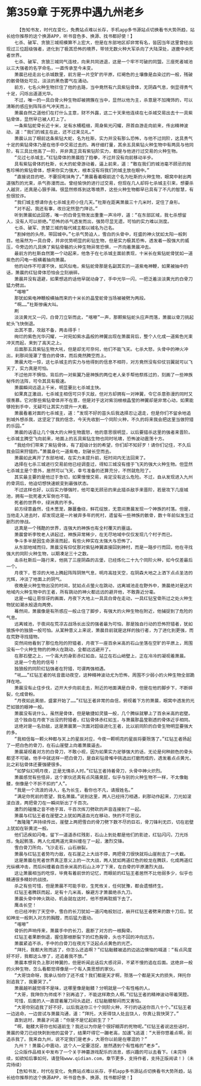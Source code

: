 # 第359章 于死界中遇九州老乡
        【告知书友，时代在变化，免费站点难以长存，手机app多书源站点切换看书大势所趋，站长给你推荐的这个换源APP，听书音色多、换源、找书都好使！】
       七杀、破军、贪狼三城规模算不上宏大，但是在东部地区却非常有名，皆因当年这里曾经出现过三位超级强者，进化到了极其恐怖的境界，带领无数火种大军杀向了大陆深处，逐鹿中央死者世界。
       七杀、破军、贪狼三城同气连枝，向来共同进退，这是一个牢不可破的同盟。三座死者城池以三大强者的名字命名，一直传承至今未变。
       萧晨已经走出七杀城数里，前方是一片空旷的平原，红褐色的土壤像是血染过的一般，残破的骸骨随处可见，淡淡的黑色雾气在涌动。
       前方，七名火种生物拦住了他的去路，当中竟然有六具紫钻骨体，无阴森气息，倒显得贵气十足，闪烁出道道光华。
       不过，唯一的一具白骨火种生物却被拥簇在当中，显然以他为主，杀意是不加掩饰的，可以清晰的感应到阵阵杀气冲天而上。
       萧晨自然之道他们在打什么主意，财不外露，这二十天来他连续在七杀城交易出去十一具紫钻骨体，显然早已被人盯上了。
       一条紫钻蛇骨长近十米，足有水桶粗细，周身紫光闪耀，昂首自游走向前来，传出精神波动，道：“我们的城主在此，还不过来见礼。”
       萧晨认出了眼前这条紫钻大蛇，名为杜斯，实力并没有那么恐怖，与他不过同阶，这具贵气十足的紫钻骨体乃是在他手中交易过去的。再仔细打量，其余五具紫钻火种生物中有两具与他同阶，有三具比他高了一阶，并非真正具有紫钻阶实力，都是与他进行过交易的火种生物。
       “见过七杀城主。”红钻骨体的萧晨抱了抱拳，不过并没有向前移动半步。
       具有紫钻骨体的杜斯，长大的蛇骨游动着，逼上前来，道：“敢在我们的城池毫不顾忌的抛售珍稀的紫钻骨体，想来你实力强大，根本没有将我们的城主放在眼中。”
       “直接说目的吧，不要拐弯抹角了。”萧晨看着眼前这个名为杜斯的火种生物，眼窝中射出两道强烈的光束，杀气弥漫而出。曾经愉快的进行过交易，但现在几人却将七杀城主引来，想要杀人越货，还真是心狠手辣。很显然修炼到这等境界，这些火种生物都早已具有了不凡的智慧，有些很狡诈。
       “我们城主想请你去七杀城主府小住几天。”杜斯在距离萧晨三十几米时，定住了身形。
       “对不起，我还有事，改日定然登门拜访。”
       听到萧晨如此回答，唯一的白骨生物发出重重一声冷哼，道：“在东部区域，我七杀想留人，没有人可以拒绝。”恐怖的杀气透发而出，强势尽显无遗，可怕的实力难以测度。
       七杀、破军、贪婪三城的每代城主都以城名为己名。
       “割掉他的头颅，带回城中。”七杀气势迫人，雪白的头骨中，旺盛的神火犹如太阳一般刺目。他虽然为一具白骨，并非优势明显的彩钻生物，但是实力极其恐怖，透发着一股强大的威压，令旁边的几具换了紫钻骨骼的火种生物异常恐惧，一齐向着萧晨冲去。
       最前方的杜斯自然第一个动起来，他急于在七杀城主面前表现，十米长在紫钻蛇骨犹如一道紫色的闪电一般横着抽向萧晨。
       他的动作不可谓不快，如风似电，紫钻蛇骨那是名副其实的一道紫电神鞭，如果被抽中的话，萧晨的红钻骨体恐怕会立刻崩碎。
       萧晨并没有退避，如果想逃的话他早就动身了，手中光华一闪，一把泛着淡淡黄光的白骨刀猛力劈出。
       “喀嚓”
       那犹如紫电神鞭般横抽而来的十米长的晶莹蛇骨当场被被劈为两段。
       “啊……”杜斯惨痛大叫。
       刷
       淡淡黄光又一闪，白骨刀立斩而此，“喀嚓”一声，那颗紫钻蛇头应声而落，萧晨以骨刀挑起蛇头飞快倒退。
       出其不意，攻敌不备，两击得手！
       绚烂的紫色光华闪耀，一对宛如紫水晶般的神翼出现在萧晨背后，整个人化成一道紫色光束冲天而起，来到了高天之上。
       后面那五具紫钻生物大吼，但是却无可奈何，他们不能飞天。七杀大怒，头骨中的神火冲出，刹那间笼罩了雪白的骨体，而后竟然腾空而上。
       萧晨大吃一惊，这七杀城主的实力与他得到的信息不相符，对方竟然没有仰仗羽翼就可以飞天了，实力真是可怕。
       不过他并不惧怕，背后的一对紫翼乃是神族的两位老人亲手帮他祭炼过的，刻画了一些神族秘传的法阵，可令其具有极速。
       萧晨瞬间远退上千米，明显要比七杀城主快。
       如果真正激战，七杀城主相信可只手灭敌，但对方却拥有一对神翼，令它杀意弥漫的同时又很羡慕。它对那些紫钻骨体并不在意，但是对于这对紫羽根根晶莹的神翼却是非常心动，如果能够抢到手中，无疑可让其实力提升一大截。
       萧晨看着对面的七杀城主，道：“发现不好的苗头后我选择忍让退走，但是你们不留余地追到城外想杀我，这坚定了我的信念，今天先收割一个同阶火种，不久的将来我会把这里当做狩猎的乐园。”
       萧晨的话语让几个强大的火种生物震怒，他的意思很明显，以后要猎杀这里的强者来晋阶。七杀城主腾空飞向前来，地面上的五具紫钻生物也同时吼啸，恐怖波动震荡十方。
       “我给你们带来了紫钻骨体，有了超级计划的希望，你们却不知好歹！请你们记住，不久后我会回来狩猎的。”萧晨身化一道紫电，划破长空而去。
       萧晨如此离开了东部地域，在实力未提升前，短时间内无法回来了。
       选择在七杀三城进行交易前他已经调查过，得知三城没有擅于飞天的强大火种生物。但显然七杀城主是个意外，居然可以飞天，幸亏准备的还算充分，不然就危险了。
       其实最主要的是他过于急切，如果慢慢交易，肯定没有这么危险。不过，自从发现进入九州的骨洞后，他迫切想快速蜕变到最强状态。
       不过这样也好，以后实力够强时，他可毫无顾忌的来此猎杀敌手来晋阶，若是攻下几座城池，拥有一批死者大军倒也不错。
       死者的世界中，绿洲真的不多。
       前方绿意盎然，佳木葱茏，藤蔓叠绕，鲜花绽放，无意间萧晨发现一个神族的村落。但是，当他走入进去时，却发现这是一片被弃多年的死村，遗留有一些神族的骸骨，数十年前似发生过剧烈的惨战。
       这真是一个残酷的世界，连强大的神族也有全村覆灭的噩运。
       萧晨曾听李牧老人讲起过，神族异常稀少，在无尽地域中仅仅发现几个村子而已。
       争斗多半是因生命源液而起，有些火种实在太强大与恐怖了。
       从东部地域而归，萧晨没有仰仗那对紫钻神翼直接回到神村，而是一路步行而回，他在寻找强大的同阶火种生物，以期凑足三十之数。
       击杀杜斯后一路行来，他挑了三座阴森的古堡，已经炼化二十九个同阶火种，如今仅差最后一个。
       月夜下，苍凉的大地上腾起阵阵阴煞气息，明月高挂天空，在阴森大地之上洒下点点圣洁的光辉，冲淡了地面上的阴气。
       夜晚是火种生物出没的时间，犹如点点萤火在跳动，远离城池走在野外中，萧晨绝对是这片地域内火种生物中的王者，所有跳动的神火都远远的避开他，不敢靠近分毫。
       这是一幅让恩惊讶的画面，月夜下大地上一具具白骨在走动，一具红钻宝骨所过之处火种生物犹如潮水般退向两旁。
       蓦然间，萧晨像是有所感应一般止住了脚步，有强大的火种生物在附近，他捕捉到了危险的气息。
       远离城池，于夜间在荒凉古战场长出没的强者最为可怕，那是独自行动的恐怖狩猎者，犹如狼族中的独狼一般可怕。从某种意义上来说，萧晨目前就是这样的独行者，为了进化到更强，而在荒野寻找猎物。
       突然间他看到了那位危险的狩猎者，月夜下一座百余米高的石山坐落在空旷的平原上，周围没有一个火种生物的的神火在跳动，全都远远避开了。
       在那石壁之上，一个高大的身影赤红如血，站立在石山峭壁上，正在冷冷的凝视着萧晨。
       这是一个危险的信号！
       独狼般的同阶红钻强者在狩猎，可谓两强相遇。
       “吼……”红钻王者的吼音震动夜空，这种精神波动尤为恐怖，周围不少弱小的火种生物全部跪拜在地。
       萧晨没有止住步伐，迈开大步向前走去，附近的地面满是白骨，但是在他的脚步下，不断碎裂，化成骨粉。
       “月夜如此美丽，盛宴开始了……”红钻王者非常的自信，俯视着下方的萧晨，眼窝中透发的光芒如狼的眼神一般。
       萧晨没有说什么，虽然是骨体，但是敏捷如灵猿一般，几个腾纵就攀上了百余米高的岩壁。
       这个独自在月夜下出没的狩猎者，红钻骨体赤红如玉，与萧晨那晶莹剔透的骨体近乎相同。
       这绝对是一名劲敌，这是萧晨第一次面对超级进化王者，比以前同阶的白骨生物明显要强大的多。
       “我相信每一颗火种都与天上的星辰对应，今夜一颗明亮的星辰将要殒落了。”红钻王者扬起了一把白色的骨刀，在石山崖壁上向着萧晨逼去。
       萧晨凝视着对方的白骨刀，不敢小视，因为如果实力足够强大的话，无论是何种颜色的骨头都坚不可破。他手中就这样一把白骨刀，是自彩钻骨堆中挑选出打磨而成的，透发着点点黄光，比之彩钻骨体还要强硬很多。
       “如梦似幻明月夜，正是无情杀人时。”红钻王者持着骨刀，头骨中神火炽烈。
       萧晨感觉有些怪异，这个家伙还真有点风骚臭屁，似乎与别的火种生物不一样，不太像骷髅，倒像是个不折不扣的“人”。
       “我是一个流浪的诗人，名为长生，看你也不凡，请报姓名。”
       “满足你死前的愿望，我名萧晨。”说到这里，两人已经持刀相遇，刹那动作起来，刀光如滚滚白浪，两把骨刀在一瞬间斩出了千百次。
       激烈的碰撞之音不绝于耳，千百次挥刀劈砍的声音连接到了一起。
       萧晨与红钻王者在崖壁之上犹如两道血光在移动，快的不可思议。
       “轰隆隆”声持续传出，崖壁上两把雪白的骨刀劈下数不尽的巨石，骨刀锋利无匹，切在岩壁上犹如在斩黄泥一般。
       他们迅疾如闪电，留下一道道赤红残影，石山上到处都是他们的影迹，红钻闪闪，刀光烁烁，兔起鹘落，两人化成两道光束纠缠在了一起，激烈交锋。
       雪白骨刀所向，飞沙走石，山石崩裂。
       萧晨与红钻王者势均力敌，在石崖之上大战不停，两把骨刀很快就将山崖削去了一大截。
       这是萧晨在死者世界真正意义上的一次大战，两人犹如两道红色的蛟龙在腾跃，化成两道红光纵横冲击，而后纠缠着自百余米高的石山上冲了下来，在白骨的平原激烈大战。
       这让萧晨相当的吃惊，毕竟有着前世的记忆，而眼前的红钻王者居然不比他弱多少，似乎也精通很多精妙的战技。
       杀之有些可惜，但是萧晨不可能手软，生死攸关，任何犹豫，都会遗憾终生。
       红钻王者腾跃而起，足有十几米高，躲避方才萧晨绝杀九刀。
       萧晨头骨中神火跳动，机会就在这时，他不想再耽搁下去了。
       鹰击长空！
       也已经冲到了天空中，雪白的长刀犹如一道闪电般划过，崩开红钻王者劈来的数十刀后，犹如神龙一般刺入对方的胸膛，而后猛力震动。
       “喀嚓”
       骨折的声响传来，萧晨手中的长刀，震断了对方的一根胸骨。
       红钻王者果断倒退，握住那根断裂下的红色胸骨，头也不回的冲向远方。
       萧晨紧追不杀，手中的白骨刀在夜光下泛起点点黄色的光芒。
       “拜托，我都大败而逃了，你怎么还追啊？”红钻骷髅被追的边逃边懊恼的喊道：“有点风度好不好，我都这么惨了，还追着我不放。”
       萧晨本想背负上那对神翼的，但是听闻此话后大感诧异，不紧不慢的追在后面。这绝非一般的火种生物，怎么看都觉得像是一个有人类思想的家伙。
       “大哥饶命呀，我承认怕你了还不成？我们都是天才啊，殒落一个都是天大的损失，拜托你别追我了，我要哭了。”
       萧晨越听越觉得不是味，这哪里像是骷髅？分明就是一个有性格的人。
       “大哥，我拜你为师成不？别再追了，不能这样欺负人啊。”红钻王者的精神波动带着哭腔。
       可惜，后面的人一直提着屠刀闷头追赶，红钻骷髅郁闷而又害怕。
       “大哥你别追我了好不好，以后我送你三十个同阶火种，不行的话送你百八十个。”红钻王者一边逃命，一边尝试与萧晨沟通，道：“拜托，大哥得饶人处且饶人，你真让我快哭了。”
       直到这时，萧晨才问道：“你是不是忆起前生了？”
       “啊，骷髅大哥你也知道前生？我还以为你是个很好糊弄的死物呢。”红钻王者说这些话时，萧晨的骨刀已经快刺到他的盆骨了，结果吓得它一蹦老高，加速飞逃道：“大哥你悠着点啊，别追杀我了。我来自九州，说不定我们是老乡，大哥你以前是在哪混的？”
       九州？！萧晨心中震动，这个人一定要活捉，居然遇到个有性格的“老乡”。
       公众版作品相关中发布了一个关于神墓游戏配乐的消息，感兴趣的可以去看下。(未完待续，如欲知后事如何，请登陆www.qidian.com，章节更多，支持作者，支持正版阅读！)（未完待续）
       【告知书友，时代在变化，免费站点难以长存，手机app多书源站点切换看书大势所趋，站长给你推荐的这个换源APP，听书音色多、换源、找书都好使！】